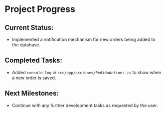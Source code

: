 # Project Progress

## Current Status:
- Implemented a notification mechanism for new orders being added to the database.

## Completed Tasks:
- Added `console.log` in `src/app/acciones/PedidoActions.js` to show when a new order is saved.

## Next Milestones:
- Continue with any further development tasks as requested by the user.
